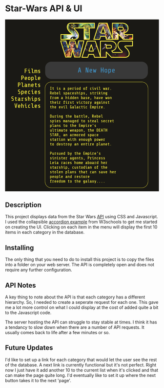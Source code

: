 # Star-Wars API & UI
![Example Image](images/example.png)
## Description
This project displays data from the Star Wars [API](https://swapi.co/) using CSS and Javascript. I used the collapsible [accordion example](https://www.w3schools.com/howto/howto_js_accordion.asp) from W3schools to get me started on creating the UI. Clicking on each item in the menu will display the first 10 items in each category in the database.

## Installing
The only thing that you need to do to install this project is to copy the files into a folder on your web server. The API is completely open and does not require any further configuration.

## API Notes
A key thing to note about the API is that each category has a different hierarchy. So, I needed to create a seperate request for each one. This gave me a lot more control on what I could display at the cost of added quite a bit to the Javascript code.

The server hosting the API can struggle to stay stable at times. I think it has a tendancy to slow down when there are a number of API requests. It usually comes back to life after a few minutes or so.

## Future Updates
I'd like to set up a link for each category that would let the user see the rest of the database. A next link is currently functional but it's not perfect. Right now I just have it add another 10 to the current list when it's clicked and that can make the page quite long. I'd eventually like to set it up where the next button takes it to the next 'page'. 